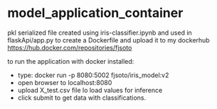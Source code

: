 # model_application_container

pkl serialized file created using iris-classifier.ipynb
and used in flaskApi/app.py to create a Dockerfile 
and upload it to my dockerhub https://hub.docker.com/repositories/fjsoto

to run the application with docker installed:
- type: docker run -p 8080:5002 fjsoto/iris_model:v2
- open browser to localhost:8080
- upload X_test.csv file lo load values for inference 
- click submit to get data with classifications.
